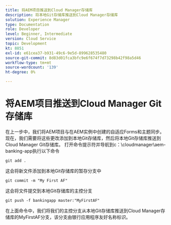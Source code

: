 ```yaml
---
title: 将AEM项目推送到Cloud Manager存储库
description: 将本地Git存储库推送到Cloud Manager存储库
solution: Experience Manager
type: Documentation
role: Developer
level: Beginner, Intermediate
version: Cloud Service
topic: Development
kt: 8851
exl-id: e61cea37-b931-49c6-9e5d-899628535480
source-git-commit: 8d83d01fca3bfc9e6f674f7d73298b42f98a5d46
workflow-type: tm+mt
source-wordcount: '139'
ht-degree: 0%

---
```


# 将AEM项目推送到Cloud Manager Git存储库

在上一步中，我们将AEM项目与在AEM实例中创建的自适应Forms和主题同步。
现在，我们需要将这些更改添加到本地Git存储库，然后将本地Git存储库推送到Cloud Manager Git存储库。
打开命令提示符并导航到c：\cloudmanager\aem-banking-app执行以下命令

```
git add .
```

这会将新文件添加到本地Git存储库的暂存分支中

```
git commit -m "My First AF"
```

这会将文件提交到本地Git存储库的主控分支

```
git push -f bankingapp master:"MyFirstAF"
```

在上面命令中，我们将我们的主控分支从本地Git存储库推送到Cloud Manager存储库的MyFirstAF分支，该分支由银行应用程序友好名称标识。
